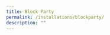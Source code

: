 ```yaml
---
title: Block Party
permalink: /installations/blockparty/
description: ""
---
```

<p style="font-size:17px; line-height:40px"> </p>